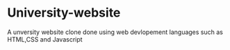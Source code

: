 # University-website

A unversity website clone done using web devlopement languages such as HTML,CSS and Javascript
